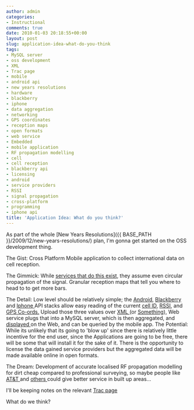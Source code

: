 ```yaml
---
author: admin
categories:
- Instructional
comments: true
date: 2010-01-03 20:18:55+00:00
layout: post
slug: application-idea-what-do-you-think
tags:
- MySQL server
- oss development
- XML
- Trac page
- mobile
- android api
- new years resolutions
- hardware
- blackberry
- iphone
- data aggregation
- networking
- GPS coordinates
- reception maps
- open formats
- web service
- Embedded
- mobile application
- RF propagation modelling
- cell
- cell reception
- blackberry api
- licensing
- android
- service providers
- RSSI
- signal propagation
- cross-platform
- programming
- iphone api
title: 'Application Idea: What do you think?'
---
```



As part of the whole [New Years Resolutions]({{ BASE_PATH }}/2009/12/new-years-resolutions/) plan, I'm gonna get started on the OSS development thing.

The Gist: Cross Platform Mobile application to collect international data on cell reception.

The Gimmick: While [services that do this exist](http://www.cellreception.com/), they assume even circular propagation of the signal. Granular reception maps that tell you where to head to to get more bars.

The Detail: Low level should be relatively simple; the [Android](http://developer.android.com/reference/packages.html), [Blackberry](http://www.blackberry.com/developers/docs/5.0.0api/index.html) and [Iphone ](http://developer.apple.com/iphone/library/navigation/index.html)API stacks allow easy reading of the current [cell ID](http://developer.android.com/reference/android/telephony/NeighboringCellInfo.html), [RSSI](http://www.blackberry.com/developers/docs/5.0.0api/net/rim/device/api/system/GPRSInfo.GPRSCellInfo.html), and [GPS Co-ords.](http://developer.apple.com/iphone/library/documentation/CoreLocation/Reference/CoreLocation_Framework/index.html) Upload those three values over [XML ](http://en.wikipedia.org/wiki/XML)(or [Something](http://en.wikipedia.org/wiki/Lightweight_markup_language)), Web service plugs that into a MySQL server, which is then aggregated, and [displayed ](http://code.google.com/apis/maps/)on the Web, and can be queried by the mobile app.
The Potential: While its unlikely that its going to 'blow up' since there is relatively little incentive for the end user, since the Applications are going to be free, there will be some that will install it for the sake of it. There is the opportunity to license the data gained service providers but the aggregated data will be made available online in open formats.

The Dream: Development of accurate localised RF propagation modelling for dirt cheap compared to professional surveying, so maybe people like [AT&T ](http://forums.wireless.att.com/cng/board/message?board.id=apple&thread.id=12071)and [others ](http://forum.o2.co.uk/viewtopic.php?p=151120)could give better service in built up areas...

I'll be keeping notes on the relevant [Trac page](http://andrewbolster.info/receptur)

What do we think?
